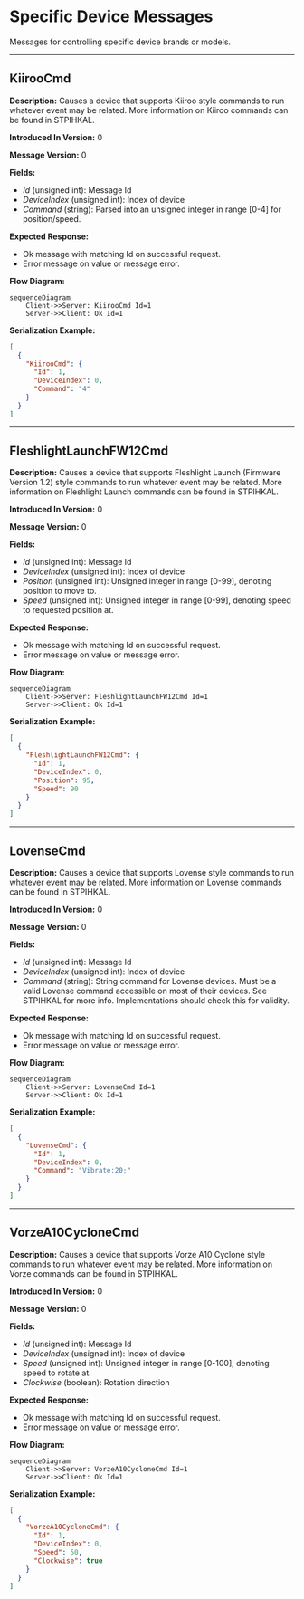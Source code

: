 # Specific Device Messages

Messages for controlling specific device brands or models.

---
## KiirooCmd

**Description:** Causes a device that supports Kiiroo style commands to run whatever event may be related. More information on Kiiroo commands can be found in STPIHKAL.

**Introduced In Version:** 0

**Message Version:** 0

**Fields:**

* _Id_ \(unsigned int\): Message Id
* _DeviceIndex_ \(unsigned int\): Index of device
* _Command_ \(string\): Parsed into an unsigned integer in range \[0-4\] for position/speed.

**Expected Response:**

* Ok message with matching Id on successful request.
* Error message on value or message error.

**Flow Diagram:**

```mermaid
sequenceDiagram
    Client->>Server: KiirooCmd Id=1
    Server->>Client: Ok Id=1
```

**Serialization Example:**

```json
[
  {
    "KiirooCmd": {
      "Id": 1,
      "DeviceIndex": 0,
      "Command": "4"
    }
  }
]
```
---
## FleshlightLaunchFW12Cmd

**Description:** Causes a device that supports Fleshlight Launch \(Firmware Version 1.2\) style commands to run whatever event may be related. More information on Fleshlight Launch commands can be found in STPIHKAL.

**Introduced In Version:** 0

**Message Version:** 0

**Fields:**

* _Id_ \(unsigned int\): Message Id
* _DeviceIndex_ \(unsigned int\): Index of device
* _Position_ \(unsigned int\): Unsigned integer in range \[0-99\], denoting position to move to.
* _Speed_ \(unsigned int\): Unsigned integer in range \[0-99\], denoting speed to requested position at.

**Expected Response:**

* Ok message with matching Id on successful request.
* Error message on value or message error.

**Flow Diagram:**

```mermaid
sequenceDiagram
    Client->>Server: FleshlightLaunchFW12Cmd Id=1
    Server->>Client: Ok Id=1
```

**Serialization Example:**

```json
[
  {
    "FleshlightLaunchFW12Cmd": {
      "Id": 1,
      "DeviceIndex": 0,
      "Position": 95,
      "Speed": 90
    }
  }
]
```
---
## LovenseCmd

**Description:** Causes a device that supports Lovense style commands to run whatever event may be related. More information on Lovense commands can be found in STPIHKAL.

**Introduced In Version:** 0

**Message Version:** 0

**Fields:**

* _Id_ \(unsigned int\): Message Id
* _DeviceIndex_ \(unsigned int\): Index of device
* _Command_ \(string\): String command for Lovense devices. Must be a valid Lovense command accessible on most of their devices. See STPIHKAL for more info. Implementations should check this for validity.

**Expected Response:**

* Ok message with matching Id on successful request.
* Error message on value or message error.

**Flow Diagram:**

```mermaid
sequenceDiagram
    Client->>Server: LovenseCmd Id=1
    Server->>Client: Ok Id=1
```

**Serialization Example:**

```json
[
  {
    "LovenseCmd": {
      "Id": 1,
      "DeviceIndex": 0,
      "Command": "Vibrate:20;"
    }
  }
]
```
---
## VorzeA10CycloneCmd

**Description:** Causes a device that supports Vorze A10 Cyclone style commands to run whatever event may be related. More information on Vorze commands can be found in STPIHKAL.

**Introduced In Version:** 0

**Message Version:** 0

**Fields:**

* _Id_ \(unsigned int\): Message Id
* _DeviceIndex_ \(unsigned int\): Index of device
* _Speed_ \(unsigned int\): Unsigned integer in range \[0-100\], denoting speed to rotate at.
* _Clockwise_ \(boolean\): Rotation direction

**Expected Response:**

* Ok message with matching Id on successful request.
* Error message on value or message error.

**Flow Diagram:**

```mermaid
sequenceDiagram
    Client->>Server: VorzeA10CycloneCmd Id=1
    Server->>Client: Ok Id=1
```

**Serialization Example:**

```json
[
  {
    "VorzeA10CycloneCmd": {
      "Id": 1,
      "DeviceIndex": 0,
      "Speed": 50,
      "Clockwise": true
    }
  }
]
```
